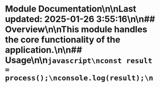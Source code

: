 # Module Documentation\n\nLast updated: 2025-01-26 3:55:16\n\n## Overview\n\nThis module handles the core functionality of the application.\n\n## Usage\n\n```javascript\nconst result = process();\nconsole.log(result);\n```
